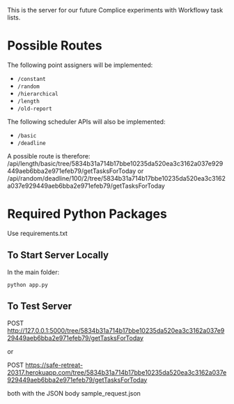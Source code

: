 This is the server for our future Complice experiments with Workflowy task lists.

# Possible Routes

The following point assigners will be implemented:

* `/constant`
* `/random`
* `/hierarchical`
* `/length`
* `/old-report`

The following scheduler APIs will also be implemented:

* `/basic`
* `/deadline`

A possible route is therefore:
/api/length/basic/tree/5834b31a714b17bbe10235da520ea3c3162a037e929449aeb6bba2e971efeb79/getTasksForToday
or 
/api/random/deadline/100/2/tree/5834b31a714b17bbe10235da520ea3c3162a037e929449aeb6bba2e971efeb79/getTasksForToday

# Required Python Packages

Use requirements.txt


## To Start Server Locally

In the main folder:

```
python app.py
```

## To Test Server

POST http://127.0.0.1:5000/tree/5834b31a714b17bbe10235da520ea3c3162a037e929449aeb6bba2e971efeb79/getTasksForToday

or 

POST https://safe-retreat-20317.herokuapp.com/tree/5834b31a714b17bbe10235da520ea3c3162a037e929449aeb6bba2e971efeb79/getTasksForToday

both with the JSON body sample_request.json